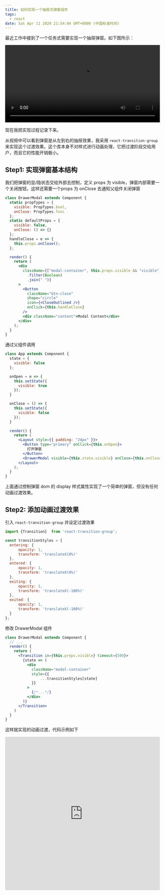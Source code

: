 ```yaml
---
title: 如何实现一个抽屉式弹窗组件
tags:
  - react
date: Sat Apr 11 2020 21:54:04 GMT+0800 (中国标准时间)
---
```


最近工作中接到了一个任务式需要实现一个抽屉弹窗。如下图所示：

<video width="100%">
  <source src="./media/drawer-effect-modal.mp4"  type="video/mp4">
  Your browser does not support the video tag.
</video>

现在我把实现过程记录下来。

从视频中可以看到弹窗是从左到右的抽屉效果，我采用 `react-transition-group` 来实现这个过渡效果。这个库本身不对样式进行动画处理，它把过渡阶段交给用户，而且它的性能开销极小。

## Step1: 实现弹窗基本结构

我们把弹窗的显/隐状态交给外部去控制，定义 props 为 visible，弹窗内部需要一个关闭按钮，这样还需要一个props 为 onClose 去通知父组件关闭弹窗

```jsx
class DrawerModal extends Component {
  static propTypes = {
    visible: PropTypes.bool,
    onClose: PropTypes.func
  };
  static defaultProps = {
    visible: false,
    onClose: () => {}
  };
  handleClose = e => {
    this.props.onClose();
  };

  render() {
    return (
      <div
        className={["modal-container", this.props.visible && "visible"]
          .filter(Boolean)
          .join(" ")}
      >
        <Button
          className="btn-close"
          shape="circle"
          icon={<CloseOutlined />}
          onClick={this.handleClose}
        />
        <div className="content">Modal Content</div>
      </div>
    );
  }
}
```

通过父组件调用

```jsx
class App extends Component {
  state = {
    visible: false
  };

  onOpen = e => {
    this.setState({
      visible: true
    });
  }

  onClose = () => {
    this.setState({
      visible: false
    });
  }

  render() {
    return (
      <Layout style={{ padding: "24px" }}>
        <Button type="primary" onClick={this.onOpen}>
          打开弹窗
        </Button>
        <DrawerModal visible={this.state.visible} onClose={this.onClose} />
      </Layout>
    );
  }
}
```

上面通过控制弹窗 dom 的 display 样式属性实现了一个简单的弹窗，但没有任何动画过渡效果。

## Step2: 添加动画过渡效果

引入 `react-transition-group` 并设定过渡效果

```js
import {Transition}  from 'react-transition-group';

const transitionStyles = {
  entering: {
      opacity: 1,
      transform: 'translateX(0%)'
  },
  entered: {
      opacity: 1,
      transform: 'translateX(0%)'
  },
  exiting: {
      opacity: 1,
      transform: 'translateX(-100%)'
  },
  exited: {
      opacity: 1,
      transform: 'translateX(-100%)'
  }
};
```

修改 DrawerModal 组件

```jsx
class DrawerModal extends Component {
  // ...
  render() {
    return (
      <Transition in={this.props.visible} timeout={500}>
        {state => (
          <div
            className="modal-container"
            style={{
                ...transitionStyles[state]
            }}
          >
            {/*...*/}
          </div>
        )}
      </Transition>    
    )
  }
}
```

这样就实现的动画过渡，代码示例如下

<iframe
     src="https://codesandbox.io/embed/drawer-effect-modal-tjtgd?fontsize=14&hidenavigation=1&theme=dark"
     style="width:100%; height:500px; border:0; border-radius: 4px; overflow:hidden;"
     title="drawer-effect-modal"
     allow="geolocation; microphone; camera; midi; vr; accelerometer; gyroscope; payment; ambient-light-sensor; encrypted-media; usb"
     sandbox="allow-modals allow-forms allow-popups allow-scripts allow-same-origin"
   ></iframe>